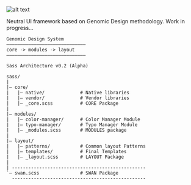 ![alt text](https://github.com/zemiotic/swan/blob/master/images/logo.png "Swan - User Interface")

Neutral UI framework based on Genomic Design methodology. Work in progress... 


```
Genomic Design System
–––––––––––––––––––––––––––––
core -> modules -> layout
–––––––––––––––––––––––––––––

Sass Architecture v0.2 (Alpha)

sass/
|
|– core/
|   |– native/             # Native libraries
|   |– vendor/             # Vendor libraries
|   |– _core.scss          # CORE Package
|
|– modules/
|   |– color-manager/      # Color Manager Module
|   |– typo-manager/       # Typo Manager Module
|   |– _modules.scss       # MODULES package
|
|– layout/
|   |– patterns/           # Common layout Patterns
|   |– templates/          # Final Templates
|   |– _layout.scss        # LAYOUT Package
|
| -------------------------------------------------
`– swan.scss               # SWAN Package
  -------------------------------------------------
```


